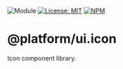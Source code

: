 ![Module](https://img.shields.io/badge/%40platform-ui.icon-%23EA4E7E.svg)
[![License: MIT](https://img.shields.io/badge/license-MIT-blue.svg)](https://opensource.org/licenses/MIT)
[![NPM](https://img.shields.io/npm/v/@platform/ui.icon.svg?colorB=blue&style=flat)](https://www.npmjs.com/package/@platform/ui.icon)

# @platform/ui.icon
Icon component library.


